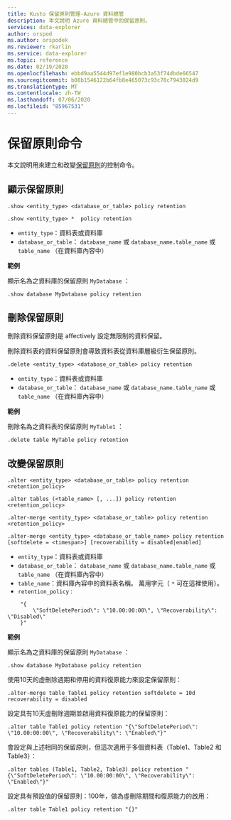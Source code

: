 ```yaml
---
title: Kusto 保留原則管理-Azure 資料總管
description: 本文說明 Azure 資料總管中的保留原則。
services: data-explorer
author: orspod
ms.author: orspodek
ms.reviewer: rkarlin
ms.service: data-explorer
ms.topic: reference
ms.date: 02/19/2020
ms.openlocfilehash: ebbd9aa5544d97ef1e980bcb3a53f74dbde66547
ms.sourcegitcommit: b08b1546122b64fb8e465073c93c78c7943824d9
ms.translationtype: MT
ms.contentlocale: zh-TW
ms.lasthandoff: 07/06/2020
ms.locfileid: "85967531"
---
```

# <a name="retention-policy-command"></a>保留原則命令

本文說明用來建立和改變[保留原則](retentionpolicy.md)的控制命令。

## <a name="show-retention-policy"></a>顯示保留原則

```kusto
.show <entity_type> <database_or_table> policy retention

.show <entity_type> *  policy retention
```

* `entity_type`：資料表或資料庫
* `database_or_table`： `database_name` 或 `database_name.table_name` 或 `table_name` （在資料庫內容中）

**範例**

顯示名為之資料庫的保留原則 `MyDatabase` ：

```kusto
.show database MyDatabase policy retention
```

## <a name="delete-retention-policy"></a>刪除保留原則

刪除資料保留原則是 affectively 設定無限制的資料保留。

刪除資料表的資料保留原則會導致資料表從資料庫層級衍生保留原則。

```kusto
.delete <entity_type> <database_or_table> policy retention
```

* `entity_type`：資料表或資料庫
* `database_or_table`： `database_name` 或 `database_name.table_name` 或 `table_name` （在資料庫內容中）

**範例**

刪除名為之資料表的保留原則 `MyTable1` ：

```kusto
.delete table MyTable policy retention
```


## <a name="alter-retention-policy"></a>改變保留原則

```kusto
.alter <entity_type> <database_or_table> policy retention <retention_policy>

.alter tables (<table_name> [, ...]) policy retention <retention_policy>

.alter-merge <entity_type> <database_or_table> policy retention <retention_policy>

.alter-merge <entity_type> <database_or_table_name> policy retention [softdelete = <timespan>] [recoverability = disabled|enabled]
```

* `entity_type`：資料表或資料庫
* `database_or_table`： `database_name` 或 `database_name.table_name` 或 `table_name` （在資料庫內容中）
* `table_name`：資料庫內容中的資料表名稱。  萬用字元（ `*` 可在這裡使用）。
* `retention_policy` :

```kusto
    "{ 
        \"SoftDeletePeriod\": \"10.00:00:00\", \"Recoverability\": \"Disabled\"
    }" 
```

**範例**

顯示名為之資料庫的保留原則 `MyDatabase` ：

```kusto
.show database MyDatabase policy retention
```

使用10天的虛刪除週期和停用的資料復原能力來設定保留原則：

```kusto
.alter-merge table Table1 policy retention softdelete = 10d recoverability = disabled
```

設定具有10天虛刪除週期並啟用資料復原能力的保留原則：

```kusto
.alter table Table1 policy retention "{\"SoftDeletePeriod\": \"10.00:00:00\", \"Recoverability\": \"Enabled\"}"
```

會設定與上述相同的保留原則，但這次適用于多個資料表（Table1、Table2 和 Table3）：

```kusto
.alter tables (Table1, Table2, Table3) policy retention "{\"SoftDeletePeriod\": \"10.00:00:00\", \"Recoverability\": \"Enabled\"}"
```

設定具有預設值的保留原則：100年，做為虛刪除期間和復原能力的啟用：

```kusto
.alter table Table1 policy retention "{}"
```